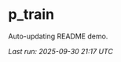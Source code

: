 # p_train

Auto-updating README demo.

<!--START_SECTION:status-->
_Last run: 2025-09-30 21:17 UTC_
<!--END_SECTION:status-->

















































































































































































































































































































































































































































































































































































































































































































































































































































































































































































